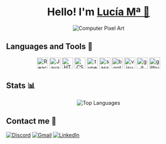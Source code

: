 <div align="center">
    <h1>Hello! I'm <a href="https://www.linkedin.com/in/luovtyrell">Lucía Mª 🌹</a></h1>
    <img src="https://media1.tenor.com/m/nkYsPDoADwgAAAAC/computer-pixel-art.gif" alt="Computer Pixel Art"/>
</div>

## Languages and Tools 🔨
<div align="center">
     <img alt="React" title="React" width="30px"
        src="https://cdn.jsdelivr.net/gh/devicons/devicon@latest/icons/react/react-original.svg" />
      <img alt="JavaScript" title="JavaScript" width="30px"
        src="https://cdn.jsdelivr.net/gh/devicons/devicon@latest/icons/javascript/javascript-plain.svg" />
      <img alt="HTML5" title="HTML5" width="30px"
        src="https://cdn.jsdelivr.net/gh/devicons/devicon@latest/icons/html5/html5-plain.svg" />
      <img alt="CSS3" title="CSS3" width="30px"
        src="https://cdn.jsdelivr.net/gh/devicons/devicon@latest/icons/css3/css3-plain.svg" />
      <img alt="typescript" title="TypeScript" width="30px"
        src="https://cdn.jsdelivr.net/gh/devicons/devicon@latest/icons/typescript/typescript-plain.svg" />
    <img alt="sass" title="sass" width="30px"
        src="https://cdn.jsdelivr.net/gh/devicons/devicon@latest/icons/sass/sass-original.svg" />
    <img alt="bootstrap" title="bootstrap" width="30px"
        src="https://cdn.jsdelivr.net/gh/devicons/devicon@latest/icons/bootstrap/bootstrap-original.svg" />
      <img alt="visualstudiocode" title="VisualStudioCode" width="30px"
        src="https://cdn.jsdelivr.net/gh/devicons/devicon@latest/icons/vscode/vscode-original.svg" />
      <img alt="git" title="git" width="30px"
        src="https://cdn.jsdelivr.net/gh/devicons/devicon@latest/icons/git/git-plain.svg" />
      <img alt="github" title="GitHub" width="30px"
        src="https://cdn.jsdelivr.net/gh/devicons/devicon@latest/icons/github/github-original.svg" />
    
</div>

## Stats 📊
<div align="center">
    <div style="display: flex; justify-content: center; max-width: 800px; margin: auto;">
        <img src="https://github-readme-stats.vercel.app/api/top-langs/?username=Luovtyrell&langs_count=8&layout=compact&theme=midnight-purple" alt="Top Languages"/>
    </div>
</div>

## Contact me 📩

[![Discord](https://img.shields.io/badge/Discord-%235865F2.svg?style=for-the-badge&logo=discord&logoColor=white)](http://discordapp.com/users/664163194989707308)
[![Gmail](https://img.shields.io/badge/Gmail-D14836?style=for-the-badge&logo=gmail&logoColor=white)](mailto:luciaorvilanova@gmail.com)
[![LinkedIn](https://img.shields.io/badge/linkedin-%230077B5.svg?style=for-the-badge&logo=linkedin&logoColor=white)](https://es.linkedin.com/in/luc%C3%ADa-m%C2%AA-ordo%C3%B1ez-vilanova-47a49a187?original_referer=https%3A%2F%2Fwww.google.com%2F)





